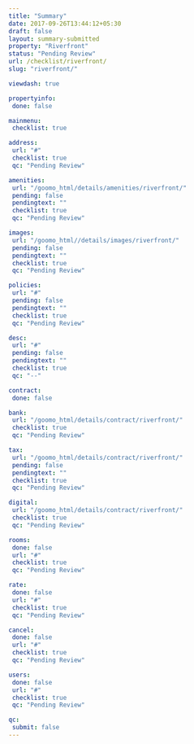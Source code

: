 ```yaml
---
title: "Summary"
date: 2017-09-26T13:44:12+05:30
draft: false
layout: summary-submitted
property: "Riverfront"
status: "Pending Review"
url: /checklist/riverfront/
slug: "riverfront/"

viewdash: true

propertyinfo:
 done: false

mainmenu:
 checklist: true

address:
 url: "#"
 checklist: true
 qc: "Pending Review"

amenities:
 url: "/goomo_html/details/amenities/riverfront/"
 pending: false
 pendingtext: ""
 checklist: true
 qc: "Pending Review"

images:
 url: "/goomo_html//details/images/riverfront/"
 pending: false
 pendingtext: ""
 checklist: true
 qc: "Pending Review"

policies:
 url: "#"
 pending: false
 pendingtext: ""
 checklist: true
 qc: "Pending Review"

desc:
 url: "#"
 pending: false
 pendingtext: ""
 checklist: true
 qc: "--"

contract:
 done: false

bank:
 url: "/goomo_html/details/contract/riverfront/"
 checklist: true
 qc: "Pending Review"

tax:
 url: "/goomo_html/details/contract/riverfront/"
 pending: false
 pendingtext: ""
 checklist: true
 qc: "Pending Review"

digital:
 url: "/goomo_html/details/contract/riverfront/"
 checklist: true
 qc: "Pending Review"

rooms:
 done: false
 url: "#"
 checklist: true
 qc: "Pending Review"

rate:
 done: false
 url: "#"
 checklist: true
 qc: "Pending Review"

cancel:
 done: false
 url: "#"
 checklist: true
 qc: "Pending Review"

users:
 done: false
 url: "#"
 checklist: true
 qc: "Pending Review"

qc:
 submit: false
---
```


